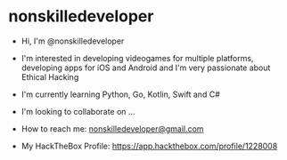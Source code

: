 # nonskilledeveloper

- Hi, I'm @nonskilledeveloper

- I'm interested in developing videogames for multiple platforms, developing apps for iOS and Android and I'm very passionate about Ethical Hacking

- I'm currently learning Python, Go, Kotlin, Swift and C#

- I'm looking to collaborate on ...

- How to reach me: nonskilledeveloper@gmail.com

- My HackTheBox Profile: https://app.hackthebox.com/profile/1228008
<!--- 
En contrucción...
Próximamente: Agregar imágenes
---> 

